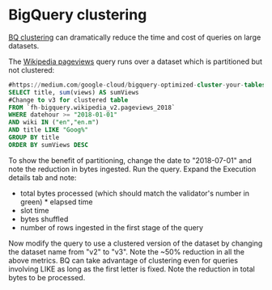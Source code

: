 # BigQuery clustering

[BQ clustering](https://cloud.google.com/bigquery/docs/clustered-tables) 
can dramatically reduce the time and cost of queries on large datasets.

The [Wikipedia pageviews](https://console.cloud.google.com/bigquery?sq=316488749670:97c8ffb43aad44a98a5ff80e1375c62b) query runs over a dataset which is partitioned but not clustered:

```sql
#https://medium.com/google-cloud/bigquery-optimized-cluster-your-tables-65e2f684594b
SELECT title, sum(views) AS sumViews
#Change to v3 for clustered table
FROM `fh-bigquery.wikipedia_v2.pageviews_2018`
WHERE datehour >= "2018-01-01"
AND wiki IN ("en","en.m")
AND title LIKE "Goog%"
GROUP BY title
ORDER BY sumViews DESC
```

To show the benefit of partitioning, change the date to "2018-07-01" and note the reduction in bytes ingested. Run the query. Expand the Execution details tab and note:
* total bytes processed (which should match the validator's number in green) * elapsed time
* slot time
* bytes shuffled
* number of rows ingested in the first stage of the query

Now modify the query to use a clustered version of the dataset by changing the dataset name from "v2" to "v3". Note the ~50% reduction in all the above metrics. BQ can take advantage of clustering even for queries involving LIKE as long as the first letter is fixed. Note the reduction in total bytes to be processed.

